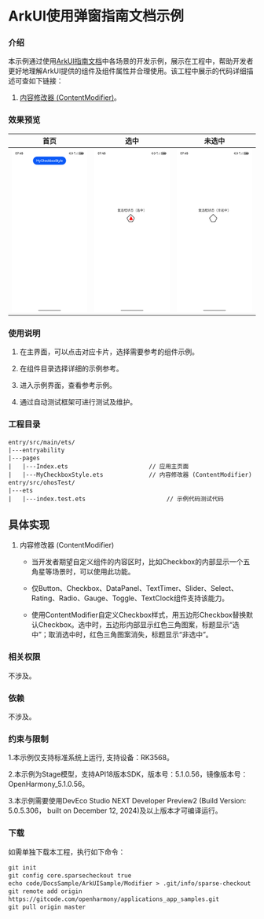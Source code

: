 
# ArkUI使用弹窗指南文档示例

### 介绍

本示例通过使用[ArkUI指南文档](https://gitcode.com/openharmony/docs/tree/master/zh-cn/application-dev/ui)中各场景的开发示例，展示在工程中，帮助开发者更好地理解ArkUI提供的组件及组件属性并合理使用。该工程中展示的代码详细描述可查如下链接：

1. [内容修改器 (ContentModifier)](https://gitcode.com/openharmony/docs/blob/OpenHarmony-6.0-Release/zh-cn/application-dev/ui/arkts-common-attributes-content-modifier.md)。
### 效果预览

| 首页                                | 选中                                | 未选中                                 |
|-----------------------------------|-----------------------------------|-------------------------------------|
| ![](screenshots/device/start.png) | ![](screenshots/device/check.png) | ![](screenshots/device/uncheck.png) |

### 使用说明

1. 在主界面，可以点击对应卡片，选择需要参考的组件示例。

2. 在组件目录选择详细的示例参考。

3. 进入示例界面，查看参考示例。

4. 通过自动测试框架可进行测试及维护。

### 工程目录
```
entry/src/main/ets/
|---entryability                      
|---pages
|   |---Index.ets                       // 应用主页面
|   |---MyCheckboxStyle.ets             // 内容修改器 (ContentModifier)
entry/src/ohosTest/
|---ets
|   |---index.test.ets                       // 示例代码测试代码
```

## 具体实现

1. 内容修改器 (ContentModifier)

    * 当开发者期望自定义组件的内容区时，比如Checkbox的内部显示一个五角星等场景时，可以使用此功能。

    * 仅Button、Checkbox、DataPanel、TextTimer、Slider、Select、Rating、Radio、Gauge、Toggle、TextClock组件支持该能力。

    * 使用ContentModifier自定义Checkbox样式，用五边形Checkbox替换默认Checkbox。选中时，五边形内部显示红色三角图案，标题显示“选中”；取消选中时，红色三角图案消失，标题显示“非选中”。

### 相关权限

不涉及。

### 依赖

不涉及。

### 约束与限制

1.本示例仅支持标准系统上运行, 支持设备：RK3568。

2.本示例为Stage模型，支持API18版本SDK，版本号：5.1.0.56，镜像版本号：OpenHarmony_5.1.0.56。

3.本示例需要使用DevEco Studio NEXT Developer Preview2 (Build Version: 5.0.5.306， built on December 12, 2024)及以上版本才可编译运行。

### 下载

如需单独下载本工程，执行如下命令：

````
git init
git config core.sparsecheckout true
echo code/DocsSample/ArkUISample/Modifier > .git/info/sparse-checkout
git remote add origin https://gitcode.com/openharmony/applications_app_samples.git
git pull origin master
````